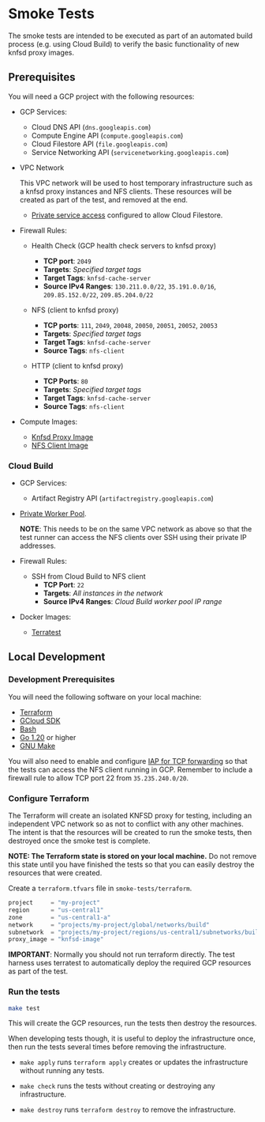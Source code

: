 # Smoke Tests

The smoke tests are intended to be executed as part of an automated build process (e.g. using Cloud Build) to verify the basic functionality of new knfsd proxy images.

## Prerequisites

You will need a GCP project with the following resources:

* GCP Services:
  * Cloud DNS API (`dns.googleapis.com`)
  * Compute Engine API (`compute.googleapis.com`)
  * Cloud Filestore API (`file.googleapis.com`)
  * Service Networking API (`servicenetworking.googleapis.com`)

* VPC Network

  This VPC network will be used to host temporary infrastructure such as a knfsd proxy instances and NFS clients. These resources will be created as part of the test, and removed at the end.

  * [Private service access](https://cloud.google.com/vpc/docs/private-services-access) configured to allow Cloud Filestore.

* Firewall Rules:

  * Health Check (GCP health check servers to knfsd proxy)
    * **TCP port**: `2049`
    * **Targets**: *Specified target tags*
    * **Target Tags**: `knfsd-cache-server`
    * **Source IPv4 Ranges**: `130.211.0.0/22`, `35.191.0.0/16`, `209.85.152.0/22`, `209.85.204.0/22`

  * NFS (client to knfsd proxy)
    * **TCP ports**: `111`, `2049`, `20048`, `20050`, `20051`, `20052`, `20053`
    * **Targets**: *Specified target tags*
    * **Target Tags**: `knfsd-cache-server`
    * **Source Tags**: `nfs-client`

  * HTTP (client to knfsd proxy)
    * **TCP Ports**: `80`
    * **Targets**: *Specified target tags*
    * **Target Tags**: `knfsd-cache-server`
    * **Source Tags**: `nfs-client`

* Compute Images:
  * [Knfsd Proxy Image](../)
  * [NFS Client Image](../../testing/images/client/)

### Cloud Build

* GCP Services:
  * Artifact Registry API (`artifactregistry.googleapis.com`)

* [Private Worker Pool](https://cloud.google.com/build/docs/private-pools/private-pools-overview).

  **NOTE**: This needs to be on the same VPC network as above so that the test runner can access the NFS clients over SSH using their private IP addresses.

* Firewall Rules:

  * SSH from Cloud Build to NFS client
    * **TCP Port**: `22`
    * **Targets**: *All instances in the network*
    * **Source IPv4 Ranges**: *Cloud Build worker pool IP range*

* Docker Images:
  * [Terratest](../../testing/images/terratest/)

## Local Development

### Development Prerequisites

You will need the following software on your local machine:

* [Terraform](https://www.terraform.io/)
* [GCloud SDK](https://cloud.google.com/sdk/docs/install)
* [Bash](https://www.gnu.org/software/bash/)
* [Go 1.20](https://go.dev/) or higher
* [GNU Make](https://www.gnu.org/software/make/)

You will also need to enable and configure [IAP for TCP forwarding](https://cloud.google.com/iap/docs/using-tcp-forwarding) so that the tests can access the NFS client running in GCP. Remember to include a firewall rule to allow TCP port 22 from `35.235.240.0/20`.

### Configure Terraform

The Terraform will create an isolated KNFSD proxy for testing, including an independent VPC network so as not to conflict with any other machines. The intent is that the resources will be created to run the smoke tests, then destroyed once the smoke test is complete.

**NOTE: The Terraform state is stored on your local machine.** Do not remove this state until you have finished the tests so that you can easily destroy the resources that were created.

Create a `terraform.tfvars` file in `smoke-tests/terraform`.

```terraform
project     = "my-project"
region      = "us-central1"
zone        = "us-central1-a"
network     = "projects/my-project/global/networks/build"
subnetwork  = "projects/my-project/regions/us-central1/subnetworks/build"
proxy_image = "knfsd-image"
```

**IMPORTANT**: Normally you should not run terraform directly. The test harness uses terratest to automatically deploy the required GCP resources as part of the test.

### Run the tests

```sh
make test
```

This will create the GCP resources, run the tests then destroy the resources.

When developing tests though, it is useful to deploy the infrastructure once, then run the tests several times before removing the infrastructure.

* `make apply` runs `terraform apply` creates or updates the infrastructure without running any tests.

* `make check` runs the tests without creating or destroying any infrastructure.

* `make destroy` runs `terraform destroy` to remove the infrastructure.
